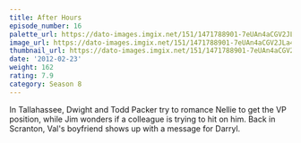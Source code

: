 ```yaml
---
title: After Hours
episode_number: 16
palette_url: https://dato-images.imgix.net/151/1471788901-7eUAn4aCGV2JLa4rIIsZdtub8A.jpg?ixlib=rb-1.1.0&ch=DPR%2CWidth&auto=enhance&palette=json
image_url: https://dato-images.imgix.net/151/1471788901-7eUAn4aCGV2JLa4rIIsZdtub8A.jpg?ixlib=rb-1.1.0&ch=DPR%2CWidth&auto=compress%2Cformat&w=500
thumbnail_url: https://dato-images.imgix.net/151/1471788901-7eUAn4aCGV2JLa4rIIsZdtub8A.jpg?ixlib=rb-1.1.0&ch=DPR%2CWidth&auto=enhance&w=500&h=280&fit=crop&fm=jpg
date: '2012-02-23'
weight: 162
rating: 7.9
category: Season 8
---
```


In Tallahassee, Dwight and Todd Packer try to romance Nellie to get the VP position, while Jim wonders if a colleague is trying to hit on him. Back in Scranton, Val's boyfriend shows up with a message for Darryl.